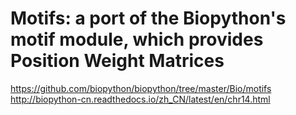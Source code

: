 # Motifs: a port of the Biopython's motif module, which provides Position Weight Matrices

https://github.com/biopython/biopython/tree/master/Bio/motifs
http://biopython-cn.readthedocs.io/zh_CN/latest/en/chr14.html
